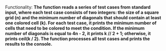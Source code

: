 Functionality: **The function reads a series of test cases from standard input, where each test case consists of two integers: the size of a square grid (n) and the minimum number of diagonals that should contain at least one colored cell (k). For each test case, it prints the minimum number of cells that need to be colored to meet the condition. If the minimum number of diagonals is equal to 4n - 2, it prints k // 2 + 1; otherwise, it prints ceil(k / 2). The function processes all test cases and prints the results to the console.**